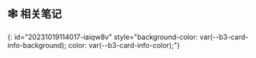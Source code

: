 ## 🕸 相关笔记 
>
{: id="20231019114017-iaiqw8v" style="background-color: var(--b3-card-info-background); color: var(--b3-card-info-color);"}